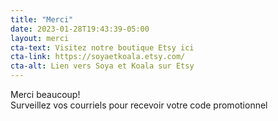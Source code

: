 ```yaml
---
title: "Merci"
date: 2023-01-28T19:43:39-05:00
layout: merci
cta-text: Visitez notre boutique Etsy ici
cta-link: https://soyaetkoala.etsy.com/
cta-alt: Lien vers Soya et Koala sur Etsy
---
```


Merci beaucoup! <br />
Surveillez vos courriels pour recevoir votre code promotionnel
